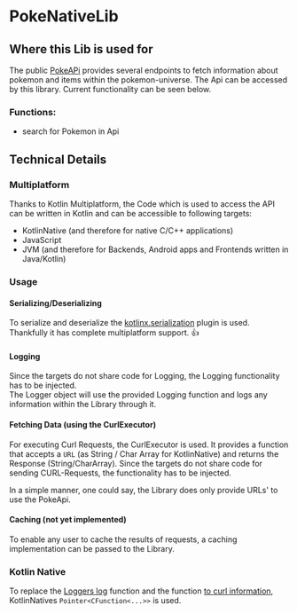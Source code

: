 # PokeNativeLib
## Where this Lib is used for
The public [PokeAPi](https://pokeapi.co/) provides several endpoints to fetch information about pokemon and items within the pokemon-universe.
The Api can be accessed by this library. Current functionality can be seen below.

### Functions:
- search for Pokemon in Api

## Technical Details
### Multiplatform
Thanks to Kotlin Multiplatform, the Code which is used to access the API can be written in Kotlin and can be accessible to following targets:
- KotlinNative (and therefore for native C/C++ applications)
- JavaScript
- JVM (and therefore for Backends, Android apps and Frontends written in Java/Kotlin)

### Usage
#### Serializing/Deserializing
To serialize and deserialize the [kotlinx.serialization](https://github.com/Kotlin/kotlinx.serialization) plugin is used.  
Thankfully it has complete multiplatform support. :+1:

#### Logging
Since the targets do not share code for Logging, the Logging functionality has to be injected.  
The Logger object will use the provided Logging function and logs any information within the Library through it.

#### Fetching Data (using the CurlExecutor)
For executing Curl Requests, the CurlExecutor is used. It provides a function that accepts a `URL` (as String / Char Array for KotlinNative) and returns the Response (String/CharArray).
Since the targets do not share code for sending CURL-Requests, the functionality has to be injected.

In a simple manner, one could say, the Library does only provide URLs' to use the PokeApi.

#### Caching (not yet implemented)
To enable any user to cache the results of requests, a caching implementation can be passed to the Library.

### Kotlin Native
To replace the [Loggers log](https://github.com/Tosaa/PokeApi/blob/master/PokeNativeLib/src/nativeMain/kotlin/Logger.kt) function and the function [to curl information](https://github.com/Tosaa/PokeApi/blob/master/PokeNativeLib/src/nativeMain/kotlin/CurlExecutor.kt), KotlinNatives `Pointer<CFunction<...>>` is used.
